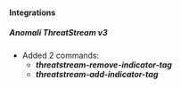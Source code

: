 #### Integrations

##### Anomali ThreatStream v3

- Added 2 commands:
  - ***threatstream-remove-indicator-tag***
  - ***threatstream-add-indicator-tag*** 